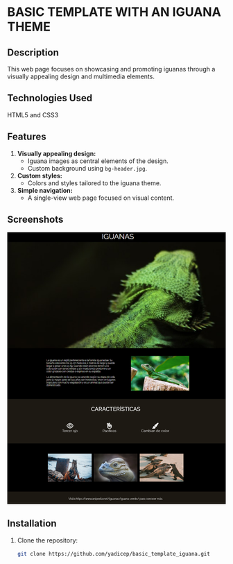 # **BASIC TEMPLATE WITH AN IGUANA THEME**

## **Description**
This web page focuses on showcasing and promoting iguanas through a visually appealing design and multimedia elements.

## **Technologies Used**
HTML5 and CSS3

## **Features**
1. **Visually appealing design:**
   - Iguana images as central elements of the design.
   - Custom background using `bg-header.jpg`.
2. **Custom styles:**
   - Colors and styles tailored to the iguana theme.
3. **Simple navigation:**
   - A single-view web page focused on visual content.

## Screenshots
<p align="center">
  <img src="assets/img/capture.png" alt="Preview of the main page">
</p>


## **Installation**
1. Clone the repository:
   ```bash
   git clone https://github.com/yadicep/basic_template_iguana.git
